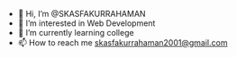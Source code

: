 - 👋 Hi, I’m @SKASFAKURRAHAMAN
- 👀 I’m interested in Web Development
- 🌱 I’m currently learning college
- 📫 How to reach me skasfakurrahaman2001@gmail.com

<!---
SKASFAKURRAHAMAN/SKASFAKURRAHAMAN is a ✨ special ✨ repository because its `README.md` (this file) appears on your GitHub profile.
You can click the Preview link to take a look at your changes.
--->
